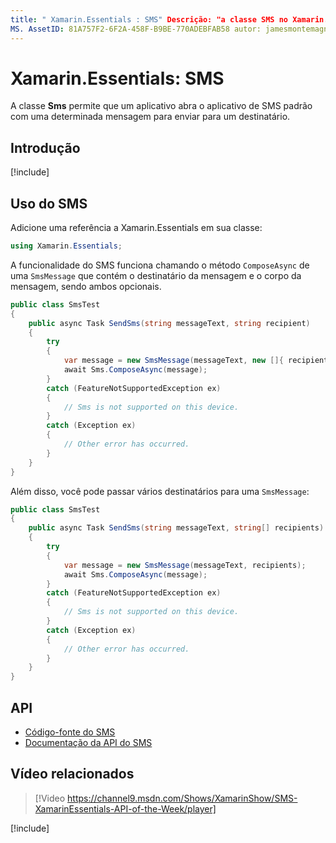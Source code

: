 ```yaml
---
title: " Xamarin.Essentials : SMS" Descrição: "a classe SMS no Xamarin.Essentials permite que um aplicativo Abra o aplicativo SMS padrão com uma mensagem especificada para enviar para um destinatário".
MS. AssetID: 81A757F2-6F2A-458F-B9BE-770ADEBFAB58 autor: jamesmontemagno MS. Custom: vídeo MS. Author: Jamont MS. Date: 11/04/2018 no-loc: [ Xamarin.Forms , Xamarin.Essentials ]
---
```


# <a name="xamarinessentials-sms"></a>Xamarin.Essentials: SMS

A classe **Sms** permite que um aplicativo abra o aplicativo de SMS padrão com uma determinada mensagem para enviar para um destinatário.

## <a name="get-started"></a>Introdução

[!include[](~/essentials/includes/get-started.md)]

## <a name="using-sms"></a>Uso do SMS

Adicione uma referência a Xamarin.Essentials em sua classe:

```csharp
using Xamarin.Essentials;
```

A funcionalidade do SMS funciona chamando o método `ComposeAsync` de uma `SmsMessage` que contém o destinatário da mensagem e o corpo da mensagem, sendo ambos opcionais.

```csharp
public class SmsTest
{
    public async Task SendSms(string messageText, string recipient)
    {
        try
        {
            var message = new SmsMessage(messageText, new []{ recipient });
            await Sms.ComposeAsync(message);
        }
        catch (FeatureNotSupportedException ex)
        {
            // Sms is not supported on this device.
        }
        catch (Exception ex)
        {
            // Other error has occurred.
        }
    }
}
```

Além disso, você pode passar vários destinatários para uma `SmsMessage`:

```csharp
public class SmsTest
{
    public async Task SendSms(string messageText, string[] recipients)
    {
        try
        {
            var message = new SmsMessage(messageText, recipients);
            await Sms.ComposeAsync(message);
        }
        catch (FeatureNotSupportedException ex)
        {
            // Sms is not supported on this device.
        }
        catch (Exception ex)
        {
            // Other error has occurred.
        }
    }
}
```

## <a name="api"></a>API

- [Código-fonte do SMS](https://github.com/xamarin/Essentials/tree/master/Xamarin.Essentials/Sms)
- [Documentação da API do SMS](xref:Xamarin.Essentials.Sms)

## <a name="related-video"></a>Vídeo relacionados

> [!Video https://channel9.msdn.com/Shows/XamarinShow/SMS-XamarinEssentials-API-of-the-Week/player]

[!include[](~/essentials/includes/xamarin-show-essentials.md)]
